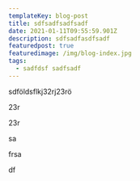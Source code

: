 ```yaml
---
templateKey: blog-post
title: sdfsadfsadfsadf
date: 2021-01-11T09:55:59.901Z
description: sdfsadfasdfsadf
featuredpost: true
featuredimage: /img/blog-index.jpg
tags:
  - sadfdsf sadfsadf
---
```

sdföldsflkj32rj23rö

23r

23r

sa

frsa

df